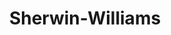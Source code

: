 ---
title: "Sherwin-Williams"
url: /portland/sherwin-williams-northwest-roosevelt-street/
shop: paint
---